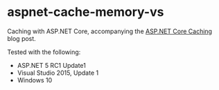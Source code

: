 # aspnet-cache-memory-vs

Caching with ASP.NET Core, accompanying the [ASP.NET Core Caching](https://jeffogata.com/asp-net-core-caching/) blog post.

Tested with the following:
* ASP.NET 5 RC1 Update1
* Visual Studio 2015, Update 1
* Windows 10
